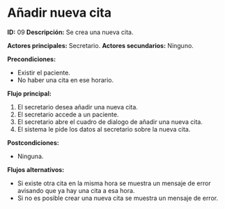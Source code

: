 # **Añadir nueva cita**
**ID:** 09 **Descripción:** Se crea una nueva cita.

**Actores principales:** Secretario.    **Actores secundarios:** Ninguno.

**Precondiciones:**
- Existir el paciente.
- No haber una cita en ese horario.

**Flujo principal:**
1. El secretario desea añadir una nueva cita.
2. El secretario accede a un paciente.
3. El secretario abre el cuadro de dialogo de añadir una nueva cita.
4. El sistema le pide los datos al secretario sobre la nueva cita.


**Postcondiciones:**
- Ninguna.

**Flujos alternativos:**
- Si existe otra cita en la misma hora se muestra un mensaje de error avisando que ya hay una cita a esa hora.
- Si no es posible crear una nueva cita se muestra un mensaje de error.
